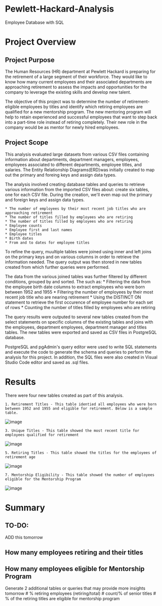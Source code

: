 # Pewlett-Hackard-Analysis
Employee Database with SQL

# Project Overview


## Project Purpose
The Human Resources (HR) department at Pewlett Hackard is preparing for the retirement of a large segment of their workforce. They would like to know how many current employees and their associated departments are approaching retirement to assess the impacts and opportunities for the company to leverage the existing skills and develop new talent.

The objective of this project was to determine the number of retirement-eligible employees by titles and identify which retiring employees are qualified for a new mentorship program. The new mentoring program will help to retain experienced and successful employees that want to step back into a part-time role instead of retiring completely. Their new role in the company would be as mentor for newly hired employees. 

## Project Scope
This analysis evaluated large datasets from various CSV files containing information about departments, department managers, employees, employees associated to different departments, employee titles, and salaries. The Entity Relationship Diagrams(ERD)was initially created to map out the primary and foreing keys and assign data types.

The analysis involved creating database tables and queries to retrieve various information from the imported CSV files about:
    create six tables, one for each CSV file. During the creation, we'll even map out the primary and foreign keys and assign data types.
    
    
    * The number of employees by their most recent job titles who are approaching retirement
    * The number of titles filled by employees who are retiring
    * The number of titles filled by employees who are retiring
    * Employee counts
    * Employee first and last names
    * Employee titles
    * Birth dates 
    * From and to dates for employee titles

To refine the query, muultiple tables were joined using inner and left joins on the primary keys and on various columns in order to retrieve the information needed. The query output was then stored in new tables created from which further queries were performed.  

The data from the various joined tables was further filtered by different conditions, grouped by and sorted. The such as:
     * Filtering the data from the employee birth date columns to extract employees who were born between 1952 and 1955
     * Filtering the number of employees by their most recent job title who are nearing retirement
     * Using the DISTINCT ON statement to retrieve the first occurence of employee number for each set of rows
     * Counting the number of titles filled by employees who are retiring
     
The query results were outputed to several new tables created from the select statements on specific columns of the existing tables and joins with the employees, department employees, department manager and titles tables. The new tables were exported and saved as CSV files in PostgreSQL database.

PostgreSQL and pgAdmin's query editor were used to write SQL statements and execute the code to generate the schema and queries to perform the analysis for this project. In addition, the SQL files were also created in Visual Studio Code editor and saved as .sql files.

# Results
There were four new tables created as part of this analysis.


    1. Retirement Titles - This table identied all employees who were born between 1952 and 1955 and eligible for retirement. Below is a sample table.


![image](https://user-images.githubusercontent.com/80140082/116802294-8bc32280-aac6-11eb-82b5-952f3a1b9ead.png)

    3. Unique Titles - This table showed the most recent title for employees qualified for retirement


![image](https://user-images.githubusercontent.com/80140082/116802349-e78dab80-aac6-11eb-9078-e2f26d4f1940.png)



    5. Retiring Titles - This table showed the titles for the employees of retirement age
    

![image](https://user-images.githubusercontent.com/80140082/116802328-cdec6400-aac6-11eb-875d-3df3f3fa67b0.png)

    7. Mentorship Eligibility - This table showed the number of employees eligible for the Mentorship Program


![image](https://user-images.githubusercontent.com/80140082/116802356-f4aa9a80-aac6-11eb-8fca-87cc158fc727.png)


# Summary

## TO-DO:
ADD this tomorrow
## How many employees retiring and their titles
## How many employees eligible for Mentorship Program


Generate 2 additional tables or queries that may provide more insights tomorrow
    # % retiring employees (retiring/total)
    # count/% of senior titles
    # % of the retiring titles are eligible for mentorship program

       
